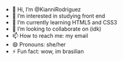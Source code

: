 - 👋 Hi, I’m @KianniRodriguez
- 👀 I’m interested in studying front end
- 🌱 I’m currently learning HTML5 and CSS3
- 💞️ I’m looking to collaborate on (idk)
- 📫 How to reach me: my email
- 😄 Pronouns: she/her
- ⚡ Fun fact: wow, im brasilian

<!---
KianniRodriguez/KianniRodriguez is a ✨ special ✨ repository because its `README.md` (this file) appears on your GitHub profile.
You can click the Preview link to take a look at your changes.
--->
